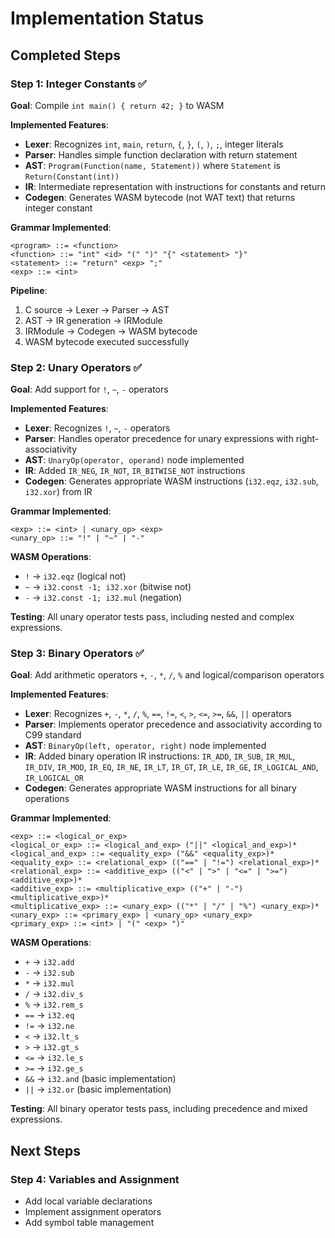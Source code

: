 # Implementation Status

## Completed Steps

### Step 1: Integer Constants ✅

**Goal**: Compile `int main() { return 42; }` to WASM

**Implemented Features**:

- **Lexer**: Recognizes `int`, `main`, `return`, `{`, `}`, `(`, `)`, `;`, integer literals
- **Parser**: Handles simple function declaration with return statement
- **AST**: `Program(Function(name, Statement))` where `Statement` is `Return(Constant(int))`
- **IR**: Intermediate representation with instructions for constants and return
- **Codegen**: Generates WASM bytecode (not WAT text) that returns integer constant

**Grammar Implemented**:

```
<program> ::= <function>
<function> ::= "int" <id> "(" ")" "{" <statement> "}"
<statement> ::= "return" <exp> ";"
<exp> ::= <int>
```

**Pipeline**:

1. C source → Lexer → Parser → AST
2. AST → IR generation → IRModule
3. IRModule → Codegen → WASM bytecode
4. WASM bytecode executed successfully

### Step 2: Unary Operators ✅

**Goal**: Add support for `!`, `~`, `-` operators

**Implemented Features**:

- **Lexer**: Recognizes `!`, `~`, `-` operators
- **Parser**: Handles operator precedence for unary expressions with right-associativity
- **AST**: `UnaryOp(operator, operand)` node implemented
- **IR**: Added `IR_NEG`, `IR_NOT`, `IR_BITWISE_NOT` instructions
- **Codegen**: Generates appropriate WASM instructions (`i32.eqz`, `i32.sub`, `i32.xor`) from IR

**Grammar Implemented**:

```
<exp> ::= <int> | <unary_op> <exp>
<unary_op> ::= "!" | "~" | "-"
```

**WASM Operations**:
- `!` → `i32.eqz` (logical not)
- `~` → `i32.const -1; i32.xor` (bitwise not)
- `-` → `i32.const -1; i32.mul` (negation)

**Testing**: All unary operator tests pass, including nested and complex expressions.

### Step 3: Binary Operators ✅

**Goal**: Add arithmetic operators `+`, `-`, `*`, `/`, `%` and logical/comparison operators

**Implemented Features**:

- **Lexer**: Recognizes `+`, `-`, `*`, `/`, `%`, `==`, `!=`, `<`, `>`, `<=`, `>=`, `&&`, `||` operators
- **Parser**: Implements operator precedence and associativity according to C99 standard
- **AST**: `BinaryOp(left, operator, right)` node implemented
- **IR**: Added binary operation IR instructions: `IR_ADD`, `IR_SUB`, `IR_MUL`, `IR_DIV`, `IR_MOD`, `IR_EQ`, `IR_NE`, `IR_LT`, `IR_GT`, `IR_LE`, `IR_GE`, `IR_LOGICAL_AND`, `IR_LOGICAL_OR`
- **Codegen**: Generates appropriate WASM instructions for all binary operations

**Grammar Implemented**:

```
<exp> ::= <logical_or_exp>
<logical_or_exp> ::= <logical_and_exp> ("||" <logical_and_exp>)*
<logical_and_exp> ::= <equality_exp> ("&&" <equality_exp>)*
<equality_exp> ::= <relational_exp> (("==" | "!=") <relational_exp>)*
<relational_exp> ::= <additive_exp> (("<" | ">" | "<=" | ">=") <additive_exp>)*
<additive_exp> ::= <multiplicative_exp> (("+" | "-") <multiplicative_exp>)*
<multiplicative_exp> ::= <unary_exp> (("*" | "/" | "%") <unary_exp>)*
<unary_exp> ::= <primary_exp> | <unary_op> <unary_exp>
<primary_exp> ::= <int> | "(" <exp> ")"
```

**WASM Operations**:
- `+` → `i32.add`
- `-` → `i32.sub`
- `*` → `i32.mul`
- `/` → `i32.div_s`
- `%` → `i32.rem_s`
- `==` → `i32.eq`
- `!=` → `i32.ne`
- `<` → `i32.lt_s`
- `>` → `i32.gt_s`
- `<=` → `i32.le_s`
- `>=` → `i32.ge_s`
- `&&` → `i32.and` (basic implementation)
- `||` → `i32.or` (basic implementation)

**Testing**: All binary operator tests pass, including precedence and mixed expressions.

## Next Steps

### Step 4: Variables and Assignment

- Add local variable declarations
- Implement assignment operators
- Add symbol table management
